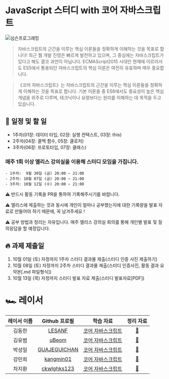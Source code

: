 # JavaScript 스터디 with 코어 자바스크립트

![심슨프로그래밍](https://user-images.githubusercontent.com/54767632/192099062-701a2ce2-69a2-40f2-b4b7-90d9ac71ceb2.jpeg)

> 자바스크립트의 근간을 이루는 핵심 이론들을 정확하게 이해하는 것을 목표로 합니다!
> 최근 웹 개발 진영은 빠르게 발전하고 있으며, 그 중심에는 자바스크립트가 있다고 해도 결코 과언이 아닙니다. ECMAScript2015 시대인 현재에 이르러서도 ES5에서 통용되던 자바스크립트의 핵심 이론은 여전히 유효하며 매우 중요합니다.

> 《코어 자바스크립트》는 자바스크립트의 근간을 이루는 핵심 이론들을 정확하게 이해하는 것을 목표로 합니다. 기본 이론들 중 ES6에서도 중요성이 높은 핵심 개념을 위주로 다루며, 테크닉이나 요령보다는 원리를 이해하는 데 목적을 두고 있습니다.

## 📌 일정 및 할 일

-   1주차(01장: 데이터 타입, 02장: 실행 컨텍스트, 03장: this)
-   2주차(04장: 콜백 함수, 05장: 클로저)
-   3주차(06장: 프로토타입, 07장: 클래스)

### 매주 1회 이상 엘리스 강의실을 이용해 스터디 모임을 가집니다.

    - 1주차:  9월 30일 (금) 20:00 ~ 21:00
    - 2주차: 10월 07일 (금) 20:00 ~ 21:00
    - 3주차: 10월 12일 (수) 20:00 ~ 21:00

⚠️ 반드시 활동 기록을 PR을 통하여 기록해주시기를 바랍니다.

⚠️ 엘리스에 제출하는 것과 동시에 개인이 얼마나 공부했는지에 대한 기록량을 발표 자료로 만들어야 하기 때문에, 꼭 남겨주세요 !

⚠️ 공부 방법과 정리는 자유입니다. 매주 엘리스 강의실 회의를 통해 개인별 발표 및 질의응답을 할 예정입니다.

## 🔥 과제 제출일

1. 10월 01일 (토) 자정까지 1주차 스터디 결과물 제출(스터디 인증 사진 제출하기)
2. 10월 08일 (토) 자정까지 2주차 스터디 결과물 제출(스터디 인증사진, 활동 결과 요약본[.md 파일형식])
3. 10월 13일 (목) 자정까지 스터디 발표 자료 제출(스터디 발표자료[PDF])

# 🏎 레이서

| 레이서 이름 |                  Github 프로필                  |                                                      학습 자료                                                       |         정리 자료          |
| :---------: | :---------------------------------------------: | :------------------------------------------------------------------------------------------------------------------: | :------------------------: |
|   김동한    |       [LESANF](https://github.com/LESANF)       | [코어 자바스크립트](http://www.kyobobook.co.kr/product/detailViewKor.laf?mallGb=KOR&ejkGb=KOR&barcode=9791158391720) | [:link:](김동한/README.md) |
|   김유범    |        [uBeom](https://github.com/uBeom)        | [코어 자바스크립트](http://www.kyobobook.co.kr/product/detailViewKor.laf?mallGb=KOR&ejkGb=KOR&barcode=9791158391720) |         [:link:]()         |
|   박성일    | [GUAJEGUICHAN](https://github.com/GUAJEGUICHAN) | [코어 자바스크립트](http://www.kyobobook.co.kr/product/detailViewKor.laf?mallGb=KOR&ejkGb=KOR&barcode=9791158391720) |         [:link:]()         |
|   강민희    |    [kangmin01](https://github.com/kangmin01)    | [코어 자바스크립트](http://www.kyobobook.co.kr/product/detailViewKor.laf?mallGb=KOR&ejkGb=KOR&barcode=9791158391720) |         [:link:]()         |
|   차지환    |  [ckwlghks123](https://github.com/ckwlghks123)  | [코어 자바스크립트](http://www.kyobobook.co.kr/product/detailViewKor.laf?mallGb=KOR&ejkGb=KOR&barcode=9791158391720) |         [:link:]()         |
